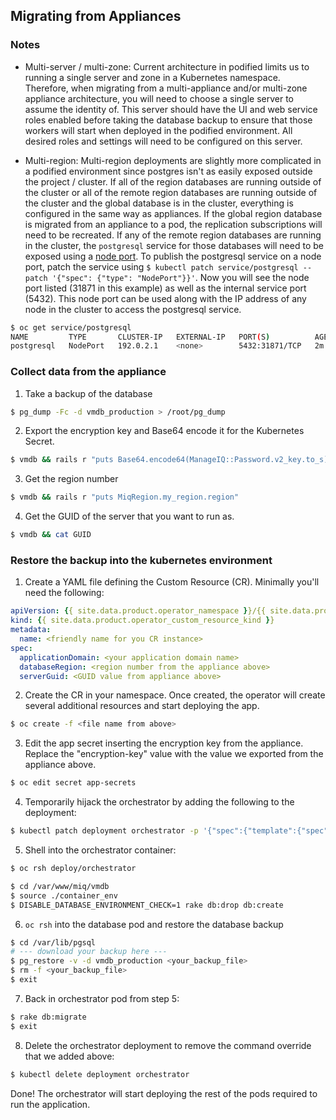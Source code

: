 ## Migrating from Appliances

### Notes

- Multi-server / multi-zone:
  Current architecture in podified limits us to running a single server and zone in a Kubernetes namespace.
  Therefore, when migrating from a multi-appliance and/or multi-zone appliance architecture, you will need to choose a single server to assume the identity of.
  This server should have the UI and web service roles enabled before taking the database backup to ensure that those workers will start when deployed in the podified environment.
  All desired roles and settings will need to be configured on this server.

- Multi-region:
  Multi-region deployments are slightly more complicated in a podified environment since postgres isn't as easily exposed outside the project / cluster.
  If all of the region databases are running outside of the cluster or all of the remote region databases are running outside of the cluster and the global database is in the cluster, everything is configured in the same way as appliances.
  If the global region database is migrated from an appliance to a pod, the replication subscriptions will need to be recreated.
  If any of the remote region databases are running in the cluster, the `postgresql` service for those databases will need to be exposed using a [node port](https://kubernetes.io/docs/concepts/services-networking/service/#nodeport).
  To publish the postgresql service on a node port, patch the service using `$ kubectl patch service/postgresql --patch '{"spec": {"type": "NodePort"}}'`.
  Now you will see the node port listed (31871 in this example) as well as the internal service port (5432).  This node port can be used along with the IP address of any node in the cluster to access the postgresql service.
```bash
$ oc get service/postgresql
NAME         TYPE       CLUSTER-IP   EXTERNAL-IP   PORT(S)          AGE
postgresql   NodePort   192.0.2.1    <none>        5432:31871/TCP   2m
```
### Collect data from the appliance
1. Take a backup of the database
```bash
$ pg_dump -Fc -d vmdb_production > /root/pg_dump
```
2. Export the encryption key and Base64 encode it for the Kubernetes Secret.
```bash
$ vmdb && rails r "puts Base64.encode64(ManageIQ::Password.v2_key.to_s)"
```
3. Get the region number
```bash
$ vmdb && rails r "puts MiqRegion.my_region.region"
```
4. Get the GUID of the server that you want to run as.
```bash
$ vmdb && cat GUID
```
### Restore the backup into the kubernetes environment
1. Create a YAML file defining the Custom Resource (CR). Minimally you'll need the following:
```yaml
apiVersion: {{ site.data.product.operator_namespace }}/{{ site.data.product.operator_api_version }}
kind: {{ site.data.product.operator_custom_resource_kind }}
metadata:
  name: <friendly name for you CR instance>
spec:
  applicationDomain: <your application domain name>
  databaseRegion: <region number from the appliance above>
  serverGuid: <GUID value from appliance above>
```
2. Create the CR in your namespace. Once created, the operator will create several additional resources and start deploying the app.
```bash
$ oc create -f <file name from above>
```
3. Edit the app secret inserting the encryption key from the appliance. Replace the "encryption-key" value with the value we exported from the appliance above.
```bash
$ oc edit secret app-secrets
```
4. Temporarily hijack the orchestrator by adding the following to the deployment:
```bash
$ kubectl patch deployment orchestrator -p '{"spec":{"template":{"spec":{"containers":[{"name":"orchestrator","command":["sleep", "1d"]}]}}}}'
```
5. Shell into the orchestrator container:
```bash
$ oc rsh deploy/orchestrator

$ cd /var/www/miq/vmdb
$ source ./container_env
$ DISABLE_DATABASE_ENVIRONMENT_CHECK=1 rake db:drop db:create
```
6. `oc rsh` into the database pod and restore the database backup
```bash
$ cd /var/lib/pgsql
# --- download your backup here ---
$ pg_restore -v -d vmdb_production <your_backup_file>
$ rm -f <your_backup_file>
$ exit
```
7. Back in orchestrator pod from step 5:
```bash
$ rake db:migrate
$ exit
```
8. Delete the orchestrator deployment to remove the command override that we added above:
```bash
$ kubectl delete deployment orchestrator
```
Done! The orchestrator will start deploying the rest of the pods required to run the application.
